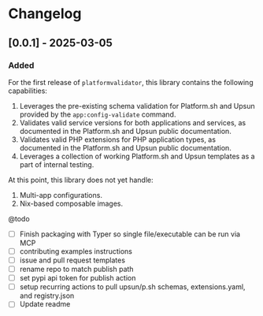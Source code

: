 # Changelog

## [0.0.1] - 2025-03-05

### Added

For the first release of `platformvalidator`, this library contains the following capabilities:

1. Leverages the pre-existing schema validation for Platform.sh and Upsun provided by the `app:config-validate` command.
1. Validates valid service versions for both applications and services, as documented in the Platform.sh and Upsun public documentation.
1. Validates valid PHP extensions for PHP application types, as documented in the Platform.sh and Upsun public documentation.
1. Leverages a collection of working Platform.sh and Upsun templates as a part of internal testing.

At this point, this library does not yet handle:

1. Multi-app configurations.
1. Nix-based composable images.

@todo

- [ ] Finish packaging with Typer so single file/executable can be run via MCP
- [ ] contributing examples instructions
- [ ] issue and pull request templates
- [ ] rename repo to match publish path
- [ ] set pypi api token for publish action
- [ ] setup recurring actions to pull upsun/p.sh schemas, extensions.yaml, and registry.json
- [ ] Update readme
